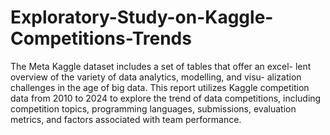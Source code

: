 # Exploratory-Study-on-Kaggle-Competitions-Trends
The Meta Kaggle dataset includes a set of tables that offer an excel- lent overview of the variety of data analytics, modelling, and visu- alization challenges in the age of big data. This report utilizes Kaggle competition data from 2010 to 2024 to explore the trend of data competitions, including competition topics, programming languages, submissions, evaluation metrics, and factors associated with team performance.
